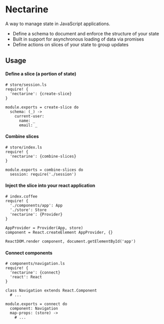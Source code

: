 # Nectarine

A way to manage state in JavaScript applications.

* Define a schema to document and enforce the structure of your state
* Built in support for asynchronous loading of data via promises
* Define actions on slices of your state to group updates

## Usage

#### Define a slice (a portion of state)
```
# store/session.ls
require! {
  'nectarine': {create-slice}
}

module.exports = create-slice do
  schema: (_) ->
    current-user:
      name: _
      email: _

```

#### Combine slices
```
# store/index.ls
require! {
  'nectarine': {combine-slices}
}

module.exports = combine-slices do
  session: require('./session')
```

#### Inject the slice into your react application
```
# index.coffee
require! {
  './components/app': App
  './store': Store
  'nectarine': {Provider}
}

AppProvider = Provider(App, store)
component = React.createElement AppProvider, {}

ReactDOM.render component, document.getElementById('app')
```


#### Connect components
```
# components/navigation.ls
require! {
  'nectarine': {connect}
  'react': React
}

class Navigation extends React.Component
  # ...

module.exports = connect do
  component: Navigation
  map-props: (store) ->
    # ...
```
